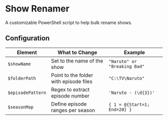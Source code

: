# Show Renamer

A customizable PowerShell script to help bulk rename shows.

## Configuration

| Element | What to Change | Example |
|--------|------|---------|
| `$showName` | Set to the name of the show | `"Naruto" or "Breaking Bad"`
| `$folderPath` | Point to the folder with episode files | `"C:\TV\Naruto"`
| `$episodePattern` | Regex to extract episode number | `'Naruto - (\d{3})'`
| `$seasonMap` | Define episode ranges per season | `{ 1 = @{Start=1; End=20} }`
